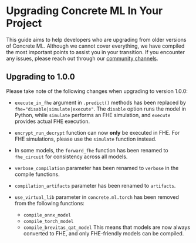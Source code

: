 # Upgrading Concrete ML In Your Project

This guide aims to help developers who are upgrading from older versions of Concrete ML. Although we cannot cover everything, we have compiled the most important points to assist you in your transition. If you encounter any issues, please reach out through our [community channels](https://zama.ai/community-channels).

## Upgrading to 1.0.0

Please take note of the following changes when upgrading to version 1.0.0:

- `execute_in_fhe` argument in `.predict()` methods has been replaced by `fhe="disable|simulate|execute"`. The `disable` option runs the model in Python, while `simulate` performs an FHE simulation, and `execute` provides actual FHE execution.

- `encrypt_run_decrypt` function can now __only__ be executed in FHE. For FHE simulations, please use the `simulate` function instead.

- In some models, the `forward_fhe` function has been renamed to `fhe_circuit` for consistency across all models.

- `verbose_compilation` parameter has been renamed to `verbose` in the compile functions.

- `compilation_artifacts` parameter has been renamed to `artifacts`.

- `use_virtual_lib` parameter in `concrete.ml.torch` has been removed from the following functions:

  - `compile_onnx_model`
  - `compile_torch_model`
  - `compile_brevitas_qat_model`
    This means that models are now always converted to FHE, and only FHE-friendly models can be compiled.
